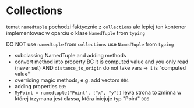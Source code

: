 # Collections

temat `namedtuple` pochodzi faktycznie z `collections` ale lepiej ten kontener implementować w oparciu o klase `NamedTuple` from `typing`

DO NOT use `namedtuple` from `collections` use `NamedTuple` from `typing`

- subclassing NamedTuple and adding methods
- convert method into property BC it is computed value and you only read (never set) AND `distance_to_origin` do not take vars -> it is "computed value"
- overriding magic methods, e.g. add vectors `004`
- adding properties `005`
- `MyPoint = namedtuple("Point", ["x", "y"])` lewa strona to zminna w której trzymana jest classa, która inicjuje typ "Point" `006`
